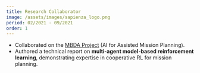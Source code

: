 ```yaml
---
title: Research Collaborator
image: /assets/images/sapienza_logo.png
period: 02/2021 - 09/2021
order: 1
---
```


- Collaborated on the [MBDA Project](https://www.consorzio-cini.it/index.php/en/component/attachments/download/1534) (AI for Assisted Mission Planning).  
- Authored a technical report on **multi-agent model-based reinforcement learning**, demonstrating expertise in cooperative RL for mission planning.  
